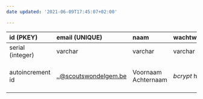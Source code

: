 ```yaml
---
date updated: '2021-06-09T17:45:07+02:00'

---
```


| id (**PKEY**)    | email (**UNIQUE**)      | naam                | wachtwoord    | tak                             | afbeelding          | gsm        | wachtwoord_laatste_verandering |
| :--------------- | :---------------------- | :------------------ | :------------ | :------------------------------ | :------------------ | :--------- | :----------------------------- |
| serial (integer) | varchar                 | varchar             | varchar       | varchar                         | varchar             | varchar    | timestamp                      |
| autoincrement id | <..@scoutswondelgem.be> | Voornaam Achternaam | _bcrypt_ hash | i.e. "Kapoenen" of "Jonggidsen" | pad naar afbeelding | GSM-nummer | epoch (unix-tijd)              |
